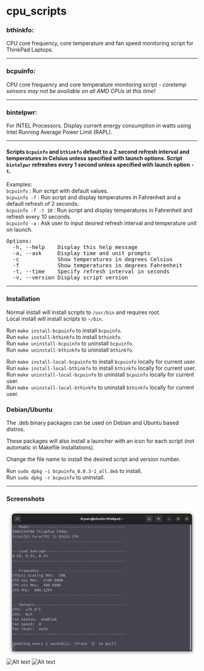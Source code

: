 # cpu_scripts

### bthinkfo:
CPU core frequency, core temperature and fan speed monitoring script for ThinkPad Laptops.

---

### bcpuinfo:
CPU core frequency and core temperature monitoring script - *coretemp sensors may not be available on all AMD CPUs at this time!*

---

### bintelpwr:
For INTEL Processors. Display current energy consumption in watts using Intel Running Average Power Limit (RAPL).

---

#### Scripts `bcpuinfo` and `bthinkfo` default to a 2 second refresh interval and temperatures in Celsius unless specified with launch options. Script `bintelpwr` refreshes every 1 second unless specified with launch option `-t`.

Examples:<br>
`bcpuinfo` : Run script with default values.<br>
`bcpuinfo -f` : Run script and display temperatures in Fahrenheit and a default refresh of 2 seconds.<br>
`bcpuinfo -f -t 10` : Run script and display temperatures in Fahrenheit and refresh every 10 seconds.<br>
`bcpuinfo -a` : Ask user to input desired refresh interval and temperature unit on launch.<br>

<pre>
Options:
  -h, --help    Display this help message
  -a, --ask     Display time and unit prompts
  -c            Show temperatures in degrees Celsius
  -f            Show temperatures in degrees Fahrenheit
  -t, --time    Specify refresh interval in seconds
  -v, --version Display script version
</pre>

---

### Installation

Normal install will install scripts to `/usr/bin` and requires root.<br>
Local install will install scripts to `~/bin`.<br>

Run `make install-bcpuinfo` to install `bcpuinfo`.<br>
Run `make install-bthinkfo` to install `bthinkfo`.<br>
Run `make uninstall-bcpuinfo` to uninstall `bcpuinfo`.<br>
Run `make uninstall-bthinkfo` to uninstall `bthinkfo`.<br>

Run `make install-local-bcpuinfo` to install `bcpuinfo` locally for current user.<br>
Run `make install-local-bthinkfo` to install `bthinkfo` locally for current user.<br>
Run `make uninstall-local-bcpuinfo` to uninstall `bcpuinfo` locally for current user.<br>
Run `make uninstall-local-bthinkfo` to uninstall `bthinkfo` locally for current user.<br>

### Debian/Ubuntu

The .deb binary packages can be used on Debian and Ubuntu based distros.

These packages will also install a launcher with an icon for each script (not automatic in Makefile installations).

Change the file name to install the desired script and version number.

Run `sudo dpkg -i bcpuinfo_0.0.3-1_all.deb` to install.<br>
Run `sudo dpkg -r bcpuinfo` to uninstall.<br>

---
### Screenshots

![Alt text](/screenshots/bthinkfo.png?raw=true "bthinkfo")
![Alt text](/screenshots/bcpuinfo.png?raw=true "bcpuinfo")
![Alt text](/screenshots/bintelpwr.png?raw=true "bintelpwr")
